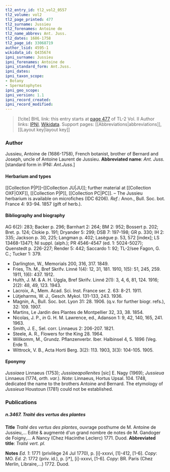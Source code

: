 ```yaml
---
tl2_entry_id: tl2_vol2_0557
tl2_volume: vol2
tl2_page_printed: 477
tl2_surname: Jussieu
tl2_forenames: Antoine de
tl2_name_abbrev: Ant. Juss.
tl2_dates: 1686-1758
tl2_page_id: 33068719
author_lsid: 4595-1
wikidata_id: Q435674
ipni_surname: Jussieu
ipni_forenames: Antoine de
ipni_standard_form: Ant.Juss.
ipni_dates: 
ipni_taxon_scope: 
- Botany
- Spermatophytes
ipni_geo_scope: 
ipni_version: 1.1
ipni_record_created: 
ipni_record_modified:
---
```


> [!cite] BHL link: this entry starts at [page 477](https://www.biodiversitylibrary.org/page/33068719) of TL-2 Vol. II
> Author links: [IPNI](https://www.ipni.org/a/4595-1), [Wikidata](https://www.wikidata.org/wiki/Q435674). Support pages: [[Abbreviations|abbreviations]], [[Layout key|layout key]]

### Author

Jussieu, Antoine de (1686-1758), French botanist, brother of Bernard and Joseph, uncle of Antoine Laurent de Jussieu. 
**Abbreviated name**: *Ant. Juss.* \[standard form in IPNI: *Ant.Juss.*\]

#### Herbarium and types

[[Collection P|P]]–[[Collection JU|JU]]; further material at [[Collection OXF|OXF]], [[Collection P|P]], [[Collection PC|PC]]. – The Jussieu herbarium is available on microfiches (IDC 6206).
*Ref*.: Anon., Bull. Soc. bot. France 4: 93-94. 1857 (gift of herb.).

#### Bibliography and biography

AG 6(2): 283; Backer p. 296; Barnhart 2: 264; BM 2: 952; Bossert p. 202; Bret. p. 124; Clokie p. 191; Dryander 5: 299; DSB 7: 197-198; GR p. 330; IH 2: 335; Jackson p. 30, 225; Langman p. 402; Lasègue p. 53, 572 \[index\]; LS 13468-13471; NI suppl. (alph.); PR 4546-4547 (ed. 1: 5024-5027); Quenstedt p. 226-227; Render 5: 442; Saccardo 1: 92; TL-2/see Fagon, G. C.; Tucker 1: 379.
- Darlington, W., Memorials 200, 316, 317. 1849.
- Fries, Th. M., Bref Skrifv. Linné 1(4): 12, 31, 181. 1910, 1(5): 51, 245, 259. 1911, 1(6): 437. 1912.
- Hulth, J. M. & A. H. Uggla, Bref Skrifv. Linné 2(1): 3, 4, 6, 81, 124. 1916; 2(2): 48, 49, 123. 1943.
- Lacroix, A., Mem. Acad. Sci. Inst. France ser. 2. 63: 8-21. 1911.
- Lütjeharms, W. J., Gesch. Mykol. 131-133, 243. 1936.
- Magnin, A., Bull. Soc. bot. Lyon 31: 28. 1906. (q.v. for further biogr. refs.), 32: 109. 1907.
- Martins, Le Jardin des Plantes de Montpellier 32, 33, 38. 1854.
- Nicolas, J. P., *in* G. H. M. Lawrence, ed., Adanson 1: 9, 42, 140, 165, 241. 1963.
- Smith, J. E., Sel. corr. Linnaeus 2: 206-207. 1821.
- Steele, A. R., Flowers for the King 28. 1964.
- Willkomm, M., Grundz. Pflanzenverbr. Iber. Halbinsel 4, 5. 1896 (Veg. Erde 1).
- Wittrock, V. B., Acta Horti Berg. 3(2): 113. 1903, 3(3): 104-105. 1905.

#### Eponymy

*Jussiaea* Linnaeus (1753); *Jussiaeapollenites* \[sic\] E. Nagy (1969); *Jussieua* Linnaeus (1774, *orth. var.*). *Note*: Linnaeus, Hortus Upsal. 104. 1748, dedicated the name to the brothers Antoine and Bernard. The etymology of *Jussieua* Houstoun (1781) could not be established.

### Publications

##### n.3467. Traité des vertus des plantes

**Title**
*Traité des vertus des plantes*, ouvrage posthume de M. Antoine de Jussieu,... Edité & augmenté d'un grand nombre de notes de M. Gandoger de Foigny,... A Nancy (Chez Hiacinthe Leclerc) 1771. Duod.
**Abbreviated title**: *Traité vert. pl.*

**Notes**
*Ed. 1*: 1771 (privilège 24 Jul 1770), p. \[i\]-xxxvi, \[1\]-412, \[1-6\]. *Copy*: MO.
*Ed. 2*: 1772 (priv. id.), p. \[i\*\], \[i\]-xxxvi, \[1-6\]. *Copy*: BR. Paris (Chez Merlin, Libraire,...) 1772. Duod.

